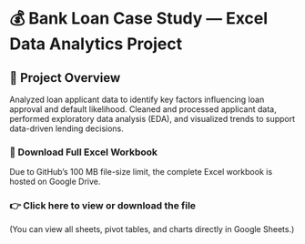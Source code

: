 # 💰 Bank Loan Case Study — Excel Data Analytics Project
## 📄 Project Overview

Analyzed loan applicant data to identify key factors influencing loan approval and default likelihood.
Cleaned and processed applicant data, performed exploratory data analysis (EDA), and visualized trends to support data-driven lending decisions.

### 📂 Download Full Excel Workbook

Due to GitHub’s 100 MB file-size limit, the complete Excel workbook is hosted on Google Drive.

### 👉 Click here to view or download the file

(You can view all sheets, pivot tables, and charts directly in Google Sheets.)
